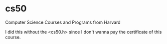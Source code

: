 # cs50
Computer Science Courses and Programs from Harvard 

I did this without the <cs50.h> since I don't wanna pay the certificate of this course.
